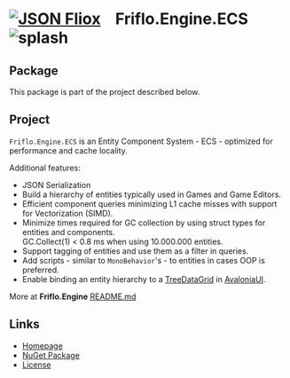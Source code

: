 # [![JSON Fliox](https://raw.githubusercontent.com/friflo/Friflo.Json.Fliox/main/docs/images/Json-Fliox.svg)](https://github.com/friflo/Friflo.Json.Fliox/tree/main/Engine)    **Friflo.Engine.ECS** ![splash](https://raw.githubusercontent.com/friflo/Friflo.Json.Fliox/main/docs/images/paint-splatter.svg)

## Package

This package is part of the project described below.


## Project

`Friflo.Engine.ECS` is an Entity Component System - ECS - optimized for performance and cache locality.

Additional features:
- JSON Serialization
- Build a hierarchy of entities typically used in Games and Game Editors.
- Efficient component queries minimizing L1 cache misses with support for Vectorization (SIMD).
- Minimize times required for GC collection by using struct types for entities and components.  
  GC.Collect(1) < 0.8 ms when using 10.000.000 entities.
- Support tagging of entities and use them as a filter in queries.
- Add scripts - similar to `MonoBehavior`'s - to entities in cases OOP is preferred.
- Enable binding an entity hierarchy to a [TreeDataGrid](https://github.com/AvaloniaUI/Avalonia.Controls.TreeDataGrid)
  in [AvaloniaUI](https://avaloniaui.net/).

More at **Friflo.Engine** [README.md](https://github.com/friflo/Friflo.Json.Fliox/tree/main/Engine)


## Links

- [Homepage](https://github.com/friflo/Friflo.Json.Fliox)
- [NuGet Package](https://www.nuget.org/packages/Friflo.Engine.ECS/)
- [License](https://github.com/friflo/Friflo.Json.Fliox/blob/main/LICENSE)
